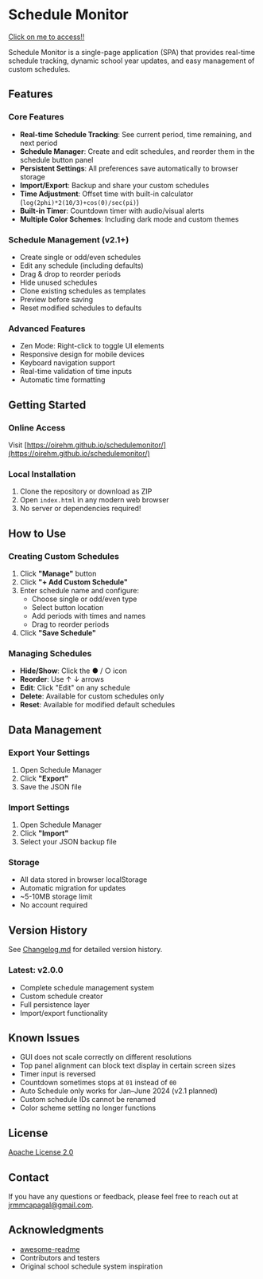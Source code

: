 # Schedule Monitor

[Click on me to access!!](https://oirehm.github.io/schedulemonitor/)

Schedule Monitor is a single-page application (SPA) that provides real-time schedule tracking, dynamic school year updates, and easy management of custom schedules.

## Features

### Core Features
- **Real-time Schedule Tracking**: See current period, time remaining, and next period
- **Schedule Manager**: Create and edit schedules, and reorder them in the schedule button panel
- **Persistent Settings**: All preferences save automatically to browser storage
- **Import/Export**: Backup and share your custom schedules
- **Time Adjustment**: Offset time with built-in calculator (`log(2phi)*2(10/3)+cos(0)/sec(pi)`)
- **Built-in Timer**: Countdown timer with audio/visual alerts
- **Multiple Color Schemes**: Including dark mode and custom themes

### Schedule Management (v2.1+)
- Create single or odd/even schedules
- Edit any schedule (including defaults)
- Drag & drop to reorder periods
- Hide unused schedules
- Clone existing schedules as templates
- Preview before saving
- Reset modified schedules to defaults

### Advanced Features
- Zen Mode: Right-click to toggle UI elements
- Responsive design for mobile devices
- Keyboard navigation support
- Real-time validation of time inputs
- Automatic time formatting

## Getting Started

### Online Access
Visit [https://oirehm.github.io/schedulemonitor/](https://oirehm.github.io/schedulemonitor/)

### Local Installation
1. Clone the repository or download as ZIP
2. Open `index.html` in any modern web browser
3. No server or dependencies required!

## How to Use

### Creating Custom Schedules
1. Click **"Manage"** button
2. Click **"+ Add Custom Schedule"**
3. Enter schedule name and configure:
   - Choose single or odd/even type
   - Select button location
   - Add periods with times and names
   - Drag to reorder periods
4. Click **"Save Schedule"**

### Managing Schedules
- **Hide/Show**: Click the ● / ○ icon
- **Reorder**: Use ↑ ↓ arrows
- **Edit**: Click "Edit" on any schedule
- **Delete**: Available for custom schedules only
- **Reset**: Available for modified default schedules

## Data Management

### Export Your Settings
1. Open Schedule Manager
2. Click **"Export"**
3. Save the JSON file

### Import Settings
1. Open Schedule Manager
2. Click **"Import"**
3. Select your JSON backup file

### Storage
- All data stored in browser localStorage
- Automatic migration for updates
- ~5-10MB storage limit
- No account required

## Version History

See [Changelog.md](Changelog.md) for detailed version history.

### Latest: v2.0.0
- Complete schedule management system
- Custom schedule creator
- Full persistence layer
- Import/export functionality

## Known Issues

- GUI does not scale correctly on different resolutions
- Top panel alignment can block text display in certain screen sizes
- Timer input is reversed
- Countdown sometimes stops at `01` instead of `00`
- Auto Schedule only works for Jan–June 2024 (v2.1 planned)
- Custom schedule IDs cannot be renamed
- Color scheme setting no longer functions

## License

[Apache License 2.0](LICENSE)

## Contact

If you have any questions or feedback, please feel free to reach out at jrmmcapagal@gmail.com.

## Acknowledgments

- [awesome-readme](https://github.com/matiassingers/awesome-readme)
- Contributors and testers
- Original school schedule system inspiration